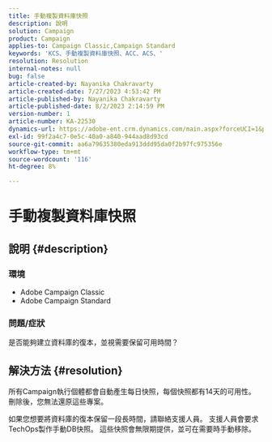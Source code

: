 ```yaml
---
title: 手動複製資料庫快照
description: 說明
solution: Campaign
product: Campaign
applies-to: Campaign Classic,Campaign Standard
keywords: 'KCS、手動複製資料庫快照、ACC、ACS、'
resolution: Resolution
internal-notes: null
bug: false
article-created-by: Nayanika Chakravarty
article-created-date: 7/27/2023 4:53:42 PM
article-published-by: Nayanika Chakravarty
article-published-date: 8/2/2023 2:14:59 PM
version-number: 1
article-number: KA-22530
dynamics-url: https://adobe-ent.crm.dynamics.com/main.aspx?forceUCI=1&pagetype=entityrecord&etn=knowledgearticle&id=d7f6e322-9e2c-ee11-bdf4-6045bd006149
exl-id: 99f2a4c7-0e5c-40a0-a840-944aad8d93cd
source-git-commit: aa6a79635380eda913ddd95da0f2b97fc975356e
workflow-type: tm+mt
source-wordcount: '116'
ht-degree: 8%

---
```


# 手動複製資料庫快照

## 說明 {#description}


### 環境

- Adobe Campaign Classic
- Adobe Campaign Standard


### 問題/症狀

是否能夠建立資料庫的復本，並視需要保留可用時間？


## 解決方法 {#resolution}


所有Campaign執行個體都會自動產生每日快照，每個快照都有14天的可用性。 刪除後，您無法還原這些專案。

如果您想要將資料庫的復本保留一段長時間，請聯絡支援人員。 支援人員會要求TechOps製作手動DB快照。 這些快照會無限期提供，並可在需要時手動移除。
